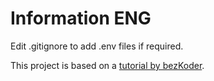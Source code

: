 # Information ENG

Edit .gitignore to add .env files if required.

This project is based on a [tutorial by bezKoder](https://bezkoder.com/react-hooks-jwt-auth/).